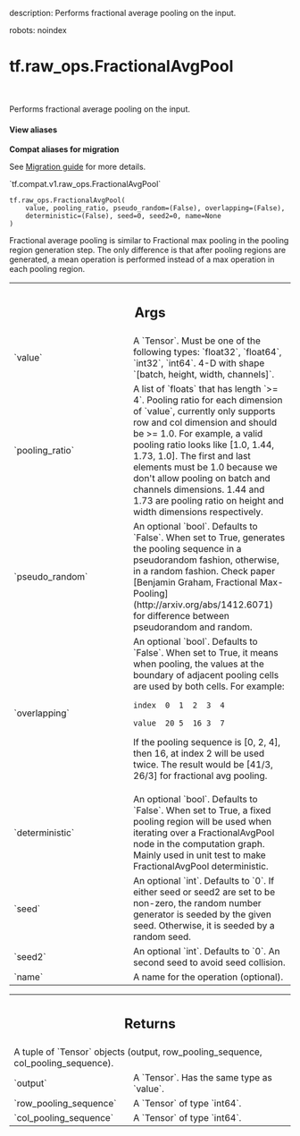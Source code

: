 description: Performs fractional average pooling on the input.

robots: noindex

# tf.raw_ops.FractionalAvgPool

<!-- Insert buttons and diff -->

<table class="tfo-notebook-buttons tfo-api nocontent" align="left">

</table>



Performs fractional average pooling on the input.

<section class="expandable">
  <h4 class="showalways">View aliases</h4>
  <p>
<b>Compat aliases for migration</b>
<p>See
<a href="https://www.tensorflow.org/guide/migrate">Migration guide</a> for
more details.</p>
<p>`tf.compat.v1.raw_ops.FractionalAvgPool`</p>
</p>
</section>

<pre class="devsite-click-to-copy prettyprint lang-py tfo-signature-link">
<code>tf.raw_ops.FractionalAvgPool(
    value, pooling_ratio, pseudo_random=(False), overlapping=(False),
    deterministic=(False), seed=0, seed2=0, name=None
)
</code></pre>



<!-- Placeholder for "Used in" -->

Fractional average pooling is similar to Fractional max pooling in the pooling
region generation step. The only difference is that after pooling regions are
generated, a mean operation is performed instead of a max operation in each
pooling region.

<!-- Tabular view -->
 <table class="responsive fixed orange">
<colgroup><col width="214px"><col></colgroup>
<tr><th colspan="2"><h2 class="add-link">Args</h2></th></tr>

<tr>
<td>
`value`
</td>
<td>
A `Tensor`. Must be one of the following types: `float32`, `float64`, `int32`, `int64`.
4-D with shape `[batch, height, width, channels]`.
</td>
</tr><tr>
<td>
`pooling_ratio`
</td>
<td>
A list of `floats` that has length `>= 4`.
Pooling ratio for each dimension of `value`, currently only
supports row and col dimension and should be >= 1.0. For example, a valid
pooling ratio looks like [1.0, 1.44, 1.73, 1.0]. The first and last elements
must be 1.0 because we don't allow pooling on batch and channels
dimensions. 1.44 and 1.73 are pooling ratio on height and width dimensions
respectively.
</td>
</tr><tr>
<td>
`pseudo_random`
</td>
<td>
An optional `bool`. Defaults to `False`.
When set to True, generates the pooling sequence in a
pseudorandom fashion, otherwise, in a random fashion. Check paper [Benjamin
Graham, Fractional Max-Pooling](http://arxiv.org/abs/1412.6071) for
difference between pseudorandom and random.
</td>
</tr><tr>
<td>
`overlapping`
</td>
<td>
An optional `bool`. Defaults to `False`.
When set to True, it means when pooling, the values at the boundary
of adjacent pooling cells are used by both cells. For example:

`index  0  1  2  3  4`

`value  20 5  16 3  7`

If the pooling sequence is [0, 2, 4], then 16, at index 2 will be used twice.
The result would be [41/3, 26/3] for fractional avg pooling.
</td>
</tr><tr>
<td>
`deterministic`
</td>
<td>
An optional `bool`. Defaults to `False`.
When set to True, a fixed pooling region will be used when
iterating over a FractionalAvgPool node in the computation graph. Mainly used
in unit test to make FractionalAvgPool deterministic.
</td>
</tr><tr>
<td>
`seed`
</td>
<td>
An optional `int`. Defaults to `0`.
If either seed or seed2 are set to be non-zero, the random number
generator is seeded by the given seed.  Otherwise, it is seeded by a
random seed.
</td>
</tr><tr>
<td>
`seed2`
</td>
<td>
An optional `int`. Defaults to `0`.
An second seed to avoid seed collision.
</td>
</tr><tr>
<td>
`name`
</td>
<td>
A name for the operation (optional).
</td>
</tr>
</table>



<!-- Tabular view -->
 <table class="responsive fixed orange">
<colgroup><col width="214px"><col></colgroup>
<tr><th colspan="2"><h2 class="add-link">Returns</h2></th></tr>
<tr class="alt">
<td colspan="2">
A tuple of `Tensor` objects (output, row_pooling_sequence, col_pooling_sequence).
</td>
</tr>
<tr>
<td>
`output`
</td>
<td>
A `Tensor`. Has the same type as `value`.
</td>
</tr><tr>
<td>
`row_pooling_sequence`
</td>
<td>
A `Tensor` of type `int64`.
</td>
</tr><tr>
<td>
`col_pooling_sequence`
</td>
<td>
A `Tensor` of type `int64`.
</td>
</tr>
</table>

